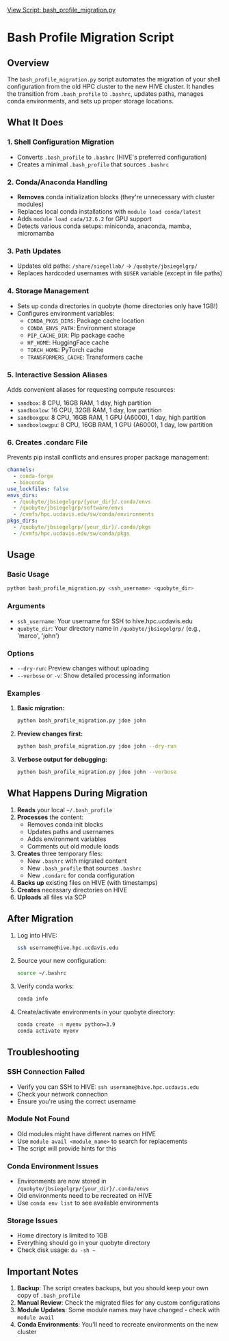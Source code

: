 [View Script: bash_profile_migration.py](../bash_profile_migration.py)

# Bash Profile Migration Script

## Overview
The `bash_profile_migration.py` script automates the migration of your shell configuration from the old HPC cluster to the new HIVE cluster. It handles the transition from `.bash_profile` to `.bashrc`, updates paths, manages conda environments, and sets up proper storage locations.

## What It Does

### 1. Shell Configuration Migration
- Converts `.bash_profile` to `.bashrc` (HIVE's preferred configuration)
- Creates a minimal `.bash_profile` that sources `.bashrc`

### 2. Conda/Anaconda Handling
- **Removes** conda initialization blocks (they're unnecessary with cluster modules)
- Replaces local conda installations with `module load conda/latest`
- Adds `module load cuda/12.6.2` for GPU support
- Detects various conda setups: miniconda, anaconda, mamba, micromamba

### 3. Path Updates
- Updates old paths: `/share/siegellab/` → `/quobyte/jbsiegelgrp/`
- Replaces hardcoded usernames with `$USER` variable (except in file paths)

### 4. Storage Management
- Sets up conda directories in quobyte (home directories only have 1GB!)
- Configures environment variables:
  - `CONDA_PKGS_DIRS`: Package cache location
  - `CONDA_ENVS_PATH`: Environment storage
  - `PIP_CACHE_DIR`: Pip package cache
  - `HF_HOME`: HuggingFace cache
  - `TORCH_HOME`: PyTorch cache
  - `TRANSFORMERS_CACHE`: Transformers cache

### 5. Interactive Session Aliases
Adds convenient aliases for requesting compute resources:
- `sandbox`: 8 CPU, 16GB RAM, 1 day, high partition
- `sandboxlow`: 16 CPU, 32GB RAM, 1 day, low partition  
- `sandboxgpu`: 8 CPU, 16GB RAM, 1 GPU (A6000), 1 day, high partition
- `sandboxlowgpu`: 8 CPU, 16GB RAM, 1 GPU (A6000), 1 day, low partition

### 6. Creates .condarc File
Prevents pip install conflicts and ensures proper package management:
```yaml
channels:
  - conda-forge
  - bioconda
use_lockfiles: false
envs_dirs:
  - /quobyte/jbsiegelgrp/{your_dir}/.conda/envs
  - /quobyte/jbsiegelgrp/software/envs
  - /cvmfs/hpc.ucdavis.edu/sw/conda/environments
pkgs_dirs:
  - /quobyte/jbsiegelgrp/{your_dir}/.conda/pkgs
  - /cvmfs/hpc.ucdavis.edu/sw/conda/pkgs
```

## Usage

### Basic Usage
```bash
python bash_profile_migration.py <ssh_username> <quobyte_dir>
```

### Arguments
- `ssh_username`: Your username for SSH to hive.hpc.ucdavis.edu
- `quobyte_dir`: Your directory name in `/quobyte/jbsiegelgrp/` (e.g., 'marco', 'john')

### Options
- `--dry-run`: Preview changes without uploading
- `--verbose` or `-v`: Show detailed processing information

### Examples

1. **Basic migration:**
   ```bash
   python bash_profile_migration.py jdoe john
   ```

2. **Preview changes first:**
   ```bash
   python bash_profile_migration.py jdoe john --dry-run
   ```

3. **Verbose output for debugging:**
   ```bash
   python bash_profile_migration.py jdoe john --verbose
   ```

## What Happens During Migration

1. **Reads** your local `~/.bash_profile`
2. **Processes** the content:
   - Removes conda init blocks
   - Updates paths and usernames
   - Adds environment variables
   - Comments out old module loads
3. **Creates** three temporary files:
   - New `.bashrc` with migrated content
   - New `.bash_profile` that sources `.bashrc`
   - New `.condarc` for conda configuration
4. **Backs up** existing files on HIVE (with timestamps)
5. **Creates** necessary directories on HIVE
6. **Uploads** all files via SCP

## After Migration

1. Log into HIVE:
   ```bash
   ssh username@hive.hpc.ucdavis.edu
   ```

2. Source your new configuration:
   ```bash
   source ~/.bashrc
   ```

3. Verify conda works:
   ```bash
   conda info
   ```

4. Create/activate environments in your quobyte directory:
   ```bash
   conda create -n myenv python=3.9
   conda activate myenv
   ```

## Troubleshooting

### SSH Connection Failed
- Verify you can SSH to HIVE: `ssh username@hive.hpc.ucdavis.edu`
- Check your network connection
- Ensure you're using the correct username

### Module Not Found
- Old modules might have different names on HIVE
- Use `module avail <module_name>` to search for replacements
- The script will provide hints for this

### Conda Environment Issues
- Environments are now stored in `/quobyte/jbsiegelgrp/{your_dir}/.conda/envs`
- Old environments need to be recreated on HIVE
- Use `conda env list` to see available environments

### Storage Issues
- Home directory is limited to 1GB
- Everything should go in your quobyte directory
- Check disk usage: `du -sh ~`

## Important Notes

1. **Backup**: The script creates backups, but you should keep your own copy of `.bash_profile`
2. **Manual Review**: Check the migrated files for any custom configurations
3. **Module Updates**: Some module names may have changed - check with `module avail`
4. **Conda Environments**: You'll need to recreate environments on the new cluster